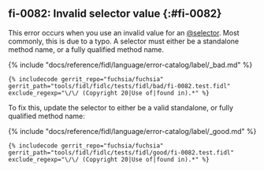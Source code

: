 ## fi-0082: Invalid selector value {:#fi-0082}

This error occurs when you use an invalid value for an [@selector][82-selector].
Most commonly, this is due to a typo. A selector must either be a standalone
method name, or a fully qualified method name.

{% include "docs/reference/fidl/language/error-catalog/label/_bad.md" %}

```fidl
{% includecode gerrit_repo="fuchsia/fuchsia" gerrit_path="tools/fidl/fidlc/tests/fidl/bad/fi-0082.test.fidl" exclude_regexp="\/\/ (Copyright 20|Use of|found in).*" %}
```

To fix this, update the selector to either be a valid standalone, or fully
qualified method name:

{% include "docs/reference/fidl/language/error-catalog/label/_good.md" %}

```fidl
{% includecode gerrit_repo="fuchsia/fuchsia" gerrit_path="tools/fidl/fidlc/tests/fidl/good/fi-0082.test.fidl" exclude_regexp="\/\/ (Copyright 20|Use of|found in).*" %}
```

[82-selector]: /docs/reference/fidl/language/attributes.md#selector
